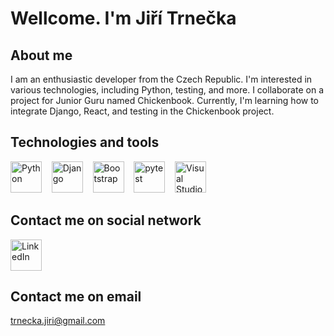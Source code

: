 # Wellcome. I'm Jiří Trnečka
## About me
I am an enthusiastic developer from the Czech Republic. I'm interested in various technologies, including Python, testing, and more. I collaborate on a project for Junior Guru named Chickenbook. Currently, I'm learning how to integrate Django, React, and testing in the Chickenbook project.
## Technologies and tools
[<img src="https://s3.dualstack.us-east-2.amazonaws.com/pythondotorg-assets/media/community/logos/python-logo-only.png" height="50" alt="Python">](https://www.python.org/)
&nbsp;&nbsp;
[<img src="https://static.djangoproject.com/img/logos/django-logo-positive.png" height="50" alt="Django">](https://www.djangoproject.com/)
&nbsp;&nbsp;
[<img src="https://avatars.githubusercontent.com/u/2918581?s=200&v=4" height="50" alt="Bootstrap">](https://getbootstrap.com/)
&nbsp;&nbsp;
[<img src="https://docs.pytest.org/en/8.0.x/_static/pytest_logo_curves.svg" height="50" alt="pytest">](https://docs.pytest.org/en/8.0.x/)
&nbsp;&nbsp;
[<img src="https://code.visualstudio.com/assets/images/code-stable.png" height=50 alt="Visual Studio Code">]([https://code.visualstudio.com/assets/images/code-stable.png](https://code.visualstudio.com/))
## Contact me on social network
[<img src="https://content.linkedin.com/content/dam/me/business/en-us/amp/brand-site/v2/bg/LI-Bug.svg.original.svg" height=50 alt="LinkedIn">](www.linkedin.com/in/jiritrnecka)
## Contact me on email
trnecka.jiri@gmail.com
